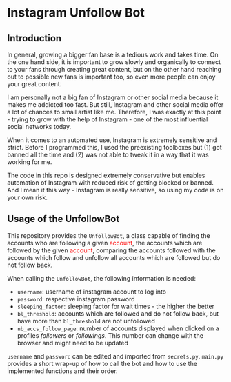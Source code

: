 # Instagram Unfollow Bot

## Introduction
In general, growing a bigger fan base is a tedious work and takes time. On the one hand side,
it is important to grow slowly and organically to connect to your fans through creating great
content, but on the other hand reaching out to possible new fans is important too, so even 
more people can enjoy your great content.

I am personally not a big fan of Instagram or other social media because it makes me 
addicted too fast. But still, Instagram and other social media offer a lot of chances
to small artist like me. Therefore, I was exactly at this point - trying to grow with the 
help of Instagram - one of the most influential social networks today.

When it comes to an automated use, Instagram is extremely sensitive and strict. 
Before I programmed this, I used the preexisting toolboxes but (1) got banned all the time
and (2) was not able to tweak it in a way that it was working for me. 

The code in this repo is designed extremely conservative but enables automation of 
Instagram with reduced risk of getting blocked or banned. And I mean it this way - Instagram
is really sensitive, so using my code is on your own risk.

## Usage of the UnfollowBot

This repository provides the `UnfollowBot`, a class capable of finding the accounts who are
following a given <span style="color: red;"> account</span>, the accounts which are followed
by the given <span style="color: red;"> account</span>, comparing the accounts followed with
the accounts which follow and unfollow all accounts which are followed but do not follow back.

When calling the `UnfollowBot`, the following information is needed:
 - `username`: username of instagram account to log into
 - `password`: respective instagram password
 - `sleeping_factor`: sleeping factor for wait times - the higher the better
 - `bl_threshold`: accounts which are followed and do not follow back, but have more than 
    `bl_threshold` are not unfollowed
 - `nb_accs_follow_page`: number of accounts displayed when clicked on a profiles _followers_
  or _followings_. This number can change with the browser and might need to be updated

`username` and `password` can be edited and imported from `secrets.py`. `main.py` provides a
short wrap-up of how to call the bot and how to use the implemented functions and their order. 